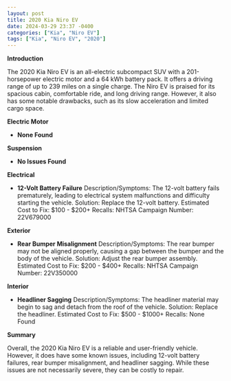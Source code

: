 ```yaml
---
layout: post
title: 2020 Kia Niro EV
date: 2024-03-29 23:37 -0400
categories: ["Kia", "Niro EV"]
tags: ["Kia", "Niro EV", "2020"]
---
```

**Introduction**

The 2020 Kia Niro EV is an all-electric subcompact SUV with a 201-horsepower electric motor and a 64 kWh battery pack. It offers a driving range of up to 239 miles on a single charge. The Niro EV is praised for its spacious cabin, comfortable ride, and long driving range. However, it also has some notable drawbacks, such as its slow acceleration and limited cargo space.

**Electric Motor**
* **None Found**

**Suspension**
* **No Issues Found**

**Electrical**
* **12-Volt Battery Failure**
Description/Symptoms: The 12-volt battery fails prematurely, leading to electrical system malfunctions and difficulty starting the vehicle.
Solution: Replace the 12-volt battery.
Estimated Cost to Fix: $100 - $200+
Recalls: NHTSA Campaign Number: 22V679000

**Exterior**
* **Rear Bumper Misalignment**
Description/Symptoms: The rear bumper may not be aligned properly, causing a gap between the bumper and the body of the vehicle.
Solution: Adjust the rear bumper assembly.
Estimated Cost to Fix: $200 - $400+
Recalls: NHTSA Campaign Number: 22V350000

**Interior**
* **Headliner Sagging**
Description/Symptoms: The headliner material may begin to sag and detach from the roof of the vehicle.
Solution: Replace the headliner.
Estimated Cost to Fix: $500 - $1000+
Recalls: None Found

**Summary**

Overall, the 2020 Kia Niro EV is a reliable and user-friendly vehicle. However, it does have some known issues, including 12-volt battery failures, rear bumper misalignment, and headliner sagging. While these issues are not necessarily severe, they can be costly to repair.
